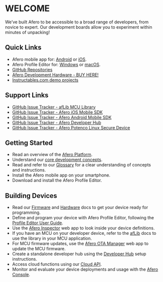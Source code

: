 # WELCOME

We’ve built Afero to be accessible to a broad range of developers, from novice to expert. Our development boards allow you to experiment within minutes of unpacking!

## Quick Links

- Afero mobile app for: [Android](https://play.google.com/store/apps/details?id=io.afero.tokui.prod.release) or [iOS](https://apps.apple.com/us/app/afero-iot-platform/id1065087421?ls=1).
- Afero Profile Editor for: [Windows](https://cdn.afero.io/latest-ape/win) or [macOS](https://cdn.afero.io/latest-ape/mac).
- [GitHub Repositories](https://github.com/aferodeveloper)
- [Afero Development Hardware - BUY HERE!](../Hardware)
- [Instructables.com demo projects](http://www.instructables.com/howto/afero)

## Support Links

- [GitHub Issue Tracker - afLib MCU Library](https://github.com/aferodeveloper/afLib/issues)
- [GitHub Issue Tracker - Afero iOS Mobile SDK](https://github.com/aferodeveloper/AferoSwiftSDK/issues)
- [GitHub Issue Tracker - Afero Android Mobile SDK](https://github.com/aferodeveloper/AferoJavaSDK/issues)
- [GitHub Issue Tracker - Afero Developer Hub](https://github.com/aferodeveloper/developerhub/issues)
- [GitHub Issue Tracker - Afero Potenco Linux Secure Device](https://github.com/AferoCE/potenco/issues)

## Getting Started

- Read an overview of the [Afero Platform](../SystemOverview).
- Understand our [core development concepts](../CoreConcepts).
- Read and refer to our [Glossary](../Glossary) for a clear understanding of concepts and instructions.
- Install the Afero mobile app on your smartphone.
- Download and install the Afero Profile Editor.

## Building Devices

- Read our [Firmware](../FW-API) and [Hardware](../HWRef) docs to get your device ready for programming.
- Define and program your device with Afero Profile Editor, following the [Profile Editor User Guide](../Projects).
- Use the [Afero Inspector](../Inspector) web app to look inside your device definitions.
- If you have an MCU on your developer device, refer to the [afLib](../API-afLib) docs to use the library in your MCU application.
- For MCU firmware updates, use the [Afero OTA Manager](../OTAMgr) web app to update the MCU firmware.
- Create a standalone developer hub using the [Developer Hub](../StandaloneHub) setup instructions.
- Access cloud functions using our [Cloud API](../CloudAPIs).
- Monitor and evaluate your device deployments and usage with the [Afero Console](../Console).